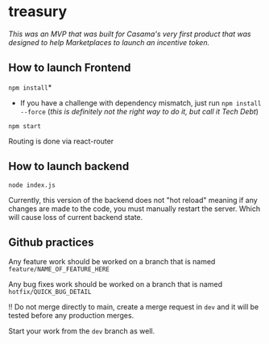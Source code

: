 # treasury

_This was an MVP that was built for Casama's very first product that was designed to help Marketplaces to launch an incentive token._

## How to launch Frontend
`npm install`*


* If you have a challenge with dependency mismatch, just run `npm install --force`
(_this is definitely not the right way to do it, but call it Tech Debt_)

`npm start`

Routing is done via react-router

## How to launch backend

`node index.js`

Currently, this version of the backend does not "hot reload" meaning if any changes are made to the code, you must manually restart the server. Which will cause loss of current backend state.

## Github practices
Any feature work should be worked on a branch that is named `feature/NAME_OF_FEATURE_HERE`

Any bug fixes work should be worked on a branch that is named `hotfix/QUICK_BUG_DETAIL`

!! Do not merge directly to main, create a merge request in `dev` and it will be tested before any production merges.

Start your work from the `dev` branch as well.
